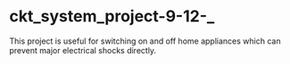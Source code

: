 # ckt_system_project-9-12-_
This project is useful for switching on and off home appliances which can prevent major electrical shocks directly.
